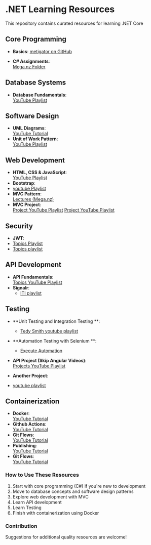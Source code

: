 # .NET Learning Resources

This repository contains curated resources for learning .NET Core

## Core Programming
- **Basics**:
   [metigator on GitHub](https://github.com/metigator/Roadmap)

- **C# Assignments**:  
  [Mega.nz Folder](https://mega.nz/folder/vVBUkKTL#Eb7lSZCiEr2cnpElH76A9Q/folder/aUREGLLC)

## Database Systems
- **Database Fundamentals**:  
  [YouTube Playlist](https://www.youtube.com/playlist?list=PL1DUmTEdeA6J6oDLTveTt4Z7E6qEfFluE)

## Software Design
- **UML Diagrams**:  
  [YouTube Tutorial](https://www.youtube.com/watch?v=WnMQ8HlmeXc)
- **Unit of Work Pattern**:  
  [YouTube Playlist](https://www.youtube.com/playlist?list=PL62tSREI9C-e6nQ47brLj00iSGddiee73)

## Web Development
- **HTML, CSS & JavaScript**:  
  [YouTube Playlist](https://www.youtube.com/playlist?list=PLDoPjvoNmBAzhFD3niPAa1C1gXG4cs14J)
- **Bootstrap**:
- [youtube Playlist](https://www.youtube.com/playlist?list=PLDoPjvoNmBAyvm7f--dc6XqkpfDcen_vQ) 
- **MVC Pattern**:  
  [Lectures (Mega.nz)](https://mega.nz/folder/vVBUkKTL#Eb7lSZCiEr2cnpElH76A9Q/folder/mMIwSZgQ)
- **MVC Project**:  
  [Project YouTube Playlist](https://www.youtube.com/playlist?list=PL82C6-O4XrHde_urqhKJHH-HTUfTK6siO)
  [Project YouTube Playlist](https://www.youtube.com/playlist?list=PLzHIrc5EQ2su5LFfHqovbCHgFVIRvBqGo)

## Security
- **JWT**:
 - [Topics Playlist]( https://www.youtube.com/playlist?list=PL62tSREI9C-foV0zXVpW_f0JNtTD6Wv2W)
 - [Topics playlist](https://www.youtube.com/playlist?list=PL62tSREI9C-eYNE1Pyw0yv1tETs5V8WGd)
## API Development
- **API Fundamentals**:  
  [Topics YouTube Playlist](https://www.youtube.com/playlist?list=PLcvTyQIWJ_ZpumOgCCify-wDY_G-Kx34a)
- **Signalr**:
  - [ITI playlist](https://www.youtube.com/playlist?list=PLesfn4TAj57WLtiWtHP1Xkel7WD6QHvpe)
## Testing 
- **Unit Testing and Integration Testing **:  
  - [Tedy Smith youtube playlist](https://www.youtube.com/playlist?list=PL82C6-O4XrHeyeJcI5xrywgpfbrqdkQd4)
- **Automation Testing with Selenium **:
   - [Execute Automation](https://www.youtube.com/watch?v=ANHMNIUPNSY&list=PL6tu16kXT9Pr50Bu96uf9z4rNxMTVTIxm)  

- **API Project (Skip Angular Videos)**:  
  [Projects YouTube Playlist](https://www.youtube.com/watch?v=6oaOefxmegk&list=PLaR3RrvBxlc3c8NAtlAXRwx43ZdH8eBrQ)
- **Another Project**:
- [youtube playlist](https://www.youtube.com/playlist?list=PLjC4UKOOcfDQtElvsn1ZCAHatLtqDrTgQ)
## Containerization
- **Docker**:  
  [YouTube Tutorial](https://www.youtube.com/watch?v=PrusdhS2lmo)
- **Github Actions**:  
  [YouTube Tutorial](https://www.youtube.com/watch?v=QDlIo97ibxY)
- **Git Flows**:  
  [YouTube Tutorial](https://www.youtube.com/watch?v=bhtE75RiN04)
- **Publishing**:  
  [YouTube Tutorial](https://www.youtube.com/watch?v=dU16ESUZljM)
- **Git Flows**:  
  [YouTube Tutorial](https://www.youtube.com/watch?v=__2riOjLpoc)


### How to Use These Resources
1. Start with core programming (C#) if you're new to development
2. Move to database concepts and software design patterns
3. Explore web development with MVC
4. Learn API development
5. Learn Testing
6. Finish with containerization using Docker

### Contribution
Suggestions for additional quality resources are welcome!
